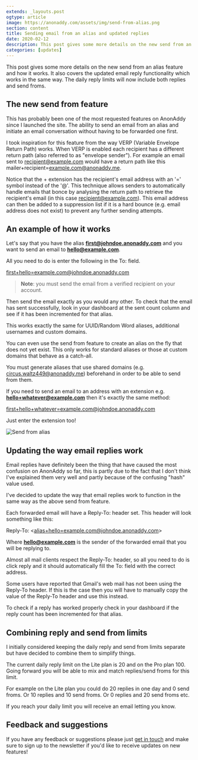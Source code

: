 ```yaml
---
extends: _layouts.post
ogtype: article
image: https://anonaddy.com/assets/img/send-from-alias.png
section: content
title: Sending email from an alias and updated replies
date: 2020-02-12
description: This post gives some more details on the new send from an alias feature and how it works. It also covers the updated email reply functionality which works in the same way. The daily reply limits will now include both replies and send froms.
categories: [updates]
---
```


This post gives some more details on the new send from an alias feature and how it works. It also covers the updated email reply functionality which works in the same way. The daily reply limits will now include both replies and send froms.

## The new send from feature

This has probably been one of the most requested features on AnonAddy since I launched the site. The ability to send an email from an alias and initiate an email conversation without having to be forwarded one first.

I took inspiration for this feature from the way VERP (Variable Envelope Return Path) works. When VERP is enabled each recipient has a different return path (also referred to as "envelope sender"). For example an email sent to recipient@example.com would have a return path like this mailer+recipient=example.com@anonaddy.me.

Notice that the + extension has the recipient's email address with an '=' symbol instead of the '@'. This technique allows senders to automatically handle emails that bonce by analysing the return path to retrieve the recipient's email (in this case recipient@example.com). This email address can then be added to a suppression list if it is a hard bounce (e.g. email address does not exist) to prevent any further sending attempts.

## An example of how it works

Let's say that you have the alias **first@johndoe.anonaddy.com** and you want to send an email to **hello@example.com**.

All you need to do is enter the following in the To: field.

<span class="break-words"><first+hello=example.com@johndoe.anonaddy.com></span>

> **Note**: you must send the email from a verified recipient on your account.

Then send the email exactly as you would any other. To check that the email has sent successfully, look in your dashboard at the sent count column and see if it has been incremented for that alias.

This works exactly the same for UUID/Random Word aliases, additional usernames and custom domains.

You can even use the send from feature to create an alias on the fly that does not yet exist. This only works for standard aliases or those at custom domains that behave as a catch-all.

You must generate aliases that use shared domains (e.g. circus.waltz449@anonaddy.me) beforehand in order to be able to send from them.

If you need to send an email to an address with an extension e.g. **hello+whatever@example.com** then it's exactly the same method:

<span class="break-words"><first+hello+whatever=example.com@johndoe.anonaddy.com></span>

Just enter the extension too!

<div class="flex justify-center">
  <img class="shadow" src="/assets/img/send-from-alias.png" alt="Send from alias" title="Send from alias">
</div>

## Updating the way email replies work

Email replies have definitely been the thing that have caused the most confusion on AnonAddy so far, this is partly due to the fact that I don't think I've explained them very well and partly because of the confusing "hash" value used.

I've decided to update the way that email replies work to function in the same way as the above send from feature.

Each forwarded email will have a Reply-To: header set. This header will look something like this:

Reply-To: <<span class="break-words"><alias+hello=example.com@johndoe.anonaddy.com></span>>

Where **hello@example.com** is the sender of the forwarded email that you will be replying to.

Almost all mail clients respect the Reply-To: header, so all you need to do is click reply and it should automatically fill the To: field with the correct address.

Some users have reported that Gmail's web mail has not been using the Reply-To header. If this is the case then you will have to manually copy the value of the Reply-To header and use this instead.

To check if a reply has worked properly check in your dashboard if the reply count has been incremented for that alias.

## Combining reply and send from limits

I initially considered keeping the daily reply and send from limits separate but have decided to combine them to simplify things.

The current daily reply limit on the Lite plan is 20 and on the Pro plan 100. Going forward you will be able to mix and match replies/send froms for this limit.

For example on the Lite plan you could do 20 replies in one day and 0 send froms. Or 10 replies and 10 send froms. Or 0 replies and 20 send froms etc.

If you reach your daily limit you will receive an email letting you know.

## Feedback and suggestions

If you have any feedback or suggestions please just [get in touch](/contact/) and make sure to sign up to the newsletter if you'd like to receive updates on new features!
